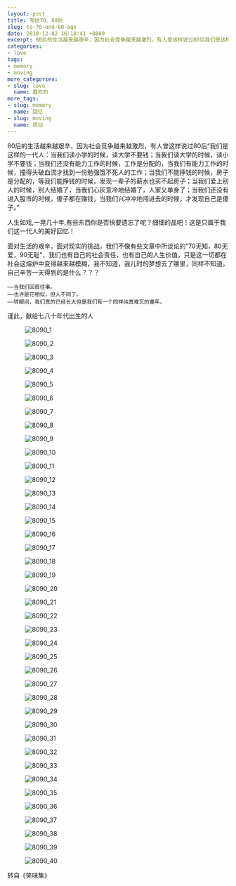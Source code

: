 ```yaml
---
layout: post
title: 写给70、80后
slug: to-70-and-80-age
date: 2010-12-02 16:18:41 +0800
excerpt: 80后的生活越来越艰辛，因为社会竞争越来越激烈，有人曾这样说过80后我们是这样的一代人：当我们读小学的时候，读大学不要钱；当我们读大学的时候，读小学不要钱；当我们还没有能力工作的时候，工作是分配的，当我们有能力工作的时候，撞得头破血流才找到一份勉强饿不死人的工作；当我们不能挣钱的时候，房子是分配的，等我们能挣钱的时候，发现一辈子的薪水也买不起房子；当我们爱上别人的时候，别人结婚了，当我们心灰意冷地结婚了，人家又单身了；当我们还没有进入股市的时候，傻子都在赚钱，当我们兴冲冲地闯进去的时候，才发现自己是傻子。
categories:
- love
tags:
- memory
- moving
more_categories:
- slug: love
  name: 喜欢的
more_tags:
- slug: memory
  name: 回忆
- slug: moving
  name: 感动
---
```


80后的生活越来越艰辛，因为社会竞争越来越激烈，有人曾这样说过80后“我们是这样的一代人：当我们读小学的时候，读大学不要钱；当我们读大学的时候，读小学不要钱；当我们还没有能力工作的时候，工作是分配的，当我们有能力工作的时候，撞得头破血流才找到一份勉强饿不死人的工作；当我们不能挣钱的时候，房子是分配的，等我们能挣钱的时候，发现一辈子的薪水也买不起房子；当我们爱上别人的时候，别人结婚了，当我们心灰意冷地结婚了，人家又单身了；当我们还没有进入股市的时候，傻子都在赚钱，当我们兴冲冲地闯进去的时候，才发现自己是傻子。”


人生如戏,一晃几十年,有些东西你是否快要遗忘了呢？细细的品吧！这是只属于我们这一代人的美好回忆！

面对生活的艰辛，面对现实的挑战，我们不像有些文章中所谈论的“70无知，80无爱，90无耻”，我们也有自己的社会责任，也有自己的人生价值，只是这一切都在社会这熔炉中变得越来越模糊，我不知道，我儿时的梦想去了哪里，同样不知道，自己辛苦一天得到的是什么？？？

	—–当我们回首往事。
	—–也许是花相似，但人不同了。
	—–转眼间，我们真的已经长大但是我们有一个同样纯真难忘的童年。

谨此，献给七八十年代出生的人

<figure>
	<img src="{{ site.path.uploads }}2010/12/02/to-70-and-80-age/8090_1.jpg" alt="8090_1" />
</figure>

<figure>
	<img src="{{ site.path.uploads }}2010/12/02/to-70-and-80-age/8090_2.jpg" alt="8090_2" />
</figure>

<figure>
	<img src="{{ site.path.uploads }}2010/12/02/to-70-and-80-age/8090_3.jpg" alt="8090_3" />
</figure>

<figure>
	<img src="{{ site.path.uploads }}2010/12/02/to-70-and-80-age/8090_4.jpg" alt="8090_4" />
</figure>

<figure>
	<img src="{{ site.path.uploads }}2010/12/02/to-70-and-80-age/8090_5.jpg" alt="8090_5" />
</figure>

<figure>
	<img src="{{ site.path.uploads }}2010/12/02/to-70-and-80-age/8090_6.jpg" alt="8090_6" />
</figure>

<figure>
	<img src="{{ site.path.uploads }}2010/12/02/to-70-and-80-age/8090_7.jpg" alt="8090_7" />
</figure>

<figure>
	<img src="{{ site.path.uploads }}2010/12/02/to-70-and-80-age/8090_8.jpg" alt="8090_8" />
</figure>

<figure>
	<img src="{{ site.path.uploads }}2010/12/02/to-70-and-80-age/8090_9.jpg" alt="8090_9" />
</figure>

<figure>
	<img src="{{ site.path.uploads }}2010/12/02/to-70-and-80-age/8090_10.jpg" alt="8090_10" />
</figure>

<figure>
	<img src="{{ site.path.uploads }}2010/12/02/to-70-and-80-age/8090_11.jpg" alt="8090_11" />
</figure>

<figure>
	<img src="{{ site.path.uploads }}2010/12/02/to-70-and-80-age/8090_12.jpg" alt="8090_12" />
</figure>

<figure>
	<img src="{{ site.path.uploads }}2010/12/02/to-70-and-80-age/8090_13.jpg" alt="8090_13" />
</figure>

<figure>
	<img src="{{ site.path.uploads }}2010/12/02/to-70-and-80-age/8090_14.jpg" alt="8090_14" />
</figure>

<figure>
	<img src="{{ site.path.uploads }}2010/12/02/to-70-and-80-age/8090_15.jpg" alt="8090_15" />
</figure>

<figure>
	<img src="{{ site.path.uploads }}2010/12/02/to-70-and-80-age/8090_16.jpg" alt="8090_16" />
</figure>

<figure>
	<img src="{{ site.path.uploads }}2010/12/02/to-70-and-80-age/8090_17.jpg" alt="8090_17" />
</figure>

<figure>
	<img src="{{ site.path.uploads }}2010/12/02/to-70-and-80-age/8090_18.jpg" alt="8090_18" />
</figure>

<figure>
	<img src="{{ site.path.uploads }}2010/12/02/to-70-and-80-age/8090_19.jpg" alt="8090_19" />
</figure>

<figure>
	<img src="{{ site.path.uploads }}2010/12/02/to-70-and-80-age/8090_20.jpg" alt="8090_20" />
</figure>

<figure>
	<img src="{{ site.path.uploads }}2010/12/02/to-70-and-80-age/8090_21.jpg" alt="8090_21" />
</figure>

<figure>
	<img src="{{ site.path.uploads }}2010/12/02/to-70-and-80-age/8090_22.jpg" alt="8090_22" />
</figure>

<figure>
	<img src="{{ site.path.uploads }}2010/12/02/to-70-and-80-age/8090_23.jpg" alt="8090_23" />
</figure>

<figure>
	<img src="{{ site.path.uploads }}2010/12/02/to-70-and-80-age/8090_24.jpg" alt="8090_24" />
</figure>

<figure>
	<img src="{{ site.path.uploads }}2010/12/02/to-70-and-80-age/8090_25.jpg" alt="8090_25" />
</figure>

<figure>
	<img src="{{ site.path.uploads }}2010/12/02/to-70-and-80-age/8090_26.jpg" alt="8090_26" />
</figure>

<figure>
	<img src="{{ site.path.uploads }}2010/12/02/to-70-and-80-age/8090_27.jpg" alt="8090_27" />
</figure>

<figure>
	<img src="{{ site.path.uploads }}2010/12/02/to-70-and-80-age/8090_28.jpg" alt="8090_28" />
</figure>

<figure>
	<img src="{{ site.path.uploads }}2010/12/02/to-70-and-80-age/8090_29.jpg" alt="8090_29" />
</figure>

<figure>
	<img src="{{ site.path.uploads }}2010/12/02/to-70-and-80-age/8090_30.jpg" alt="8090_30" />
</figure>

<figure>
	<img src="{{ site.path.uploads }}2010/12/02/to-70-and-80-age/8090_31.jpg" alt="8090_31" />
</figure>

<figure>
	<img src="{{ site.path.uploads }}2010/12/02/to-70-and-80-age/8090_32.jpg" alt="8090_32" />
</figure>

<figure>
	<img src="{{ site.path.uploads }}2010/12/02/to-70-and-80-age/8090_33.jpg" alt="8090_33" />
</figure>

<figure>
	<img src="{{ site.path.uploads }}2010/12/02/to-70-and-80-age/8090_34.jpg" alt="8090_34" />
</figure>

<figure>
	<img src="{{ site.path.uploads }}2010/12/02/to-70-and-80-age/8090_35.jpg" alt="8090_35" />
</figure>

<figure>
	<img src="{{ site.path.uploads }}2010/12/02/to-70-and-80-age/8090_36.jpg" alt="8090_36" />
</figure>

<figure>
	<img src="{{ site.path.uploads }}2010/12/02/to-70-and-80-age/8090_37.jpg" alt="8090_37" />
</figure>

<figure>
	<img src="{{ site.path.uploads }}2010/12/02/to-70-and-80-age/8090_38.jpg" alt="8090_38" />
</figure>

<figure>
	<img src="{{ site.path.uploads }}2010/12/02/to-70-and-80-age/8090_39.jpg" alt="8090_39" />
</figure>

<figure>
	<img src="{{ site.path.uploads }}2010/12/02/to-70-and-80-age/8090_40.jpg" alt="8090_40" />
</figure>

转自《笑味集》

